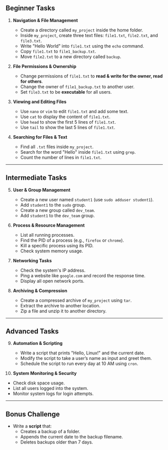 ## **Beginner Tasks**
1. **Navigation & File Management**
   - Create a directory called `my_project` inside the home folder.
   - Inside `my_project`, create three text files: `file1.txt`, `file2.txt`, and `file3.txt`.
   - Write "Hello World" into `file1.txt` using the `echo` command.
   - Copy `file1.txt` to `file1_backup.txt`.
   - Move `file2.txt` to a new directory called `backup`.

2. **File Permissions & Ownership**
   - Change permissions of `file1.txt` to **read & write for the owner, read for others**.
   - Change the owner of `file1_backup.txt` to another user.
   - Set `file3.txt` to be **executable** for all users.

3. **Viewing and Editing Files**
   - Use `nano` or `vim` to edit `file1.txt` and add some text.
   - Use `cat` to display the content of `file1.txt`.
   - Use `head` to show the first 5 lines of `file1.txt`.
   - Use `tail` to show the last 5 lines of `file1.txt`.

4. **Searching for Files & Text**
   - Find all `.txt` files inside `my_project`.
   - Search for the word "Hello" inside `file1.txt` using `grep`.
   - Count the number of lines in `file1.txt`.

---

## **Intermediate Tasks**
5. **User & Group Management**  
   - Create a new user named `student1` (use `sudo adduser student1`).  
   - Add `student1` to the `sudo` group.  
   - Create a new group called `dev_team`.  
   - Add `student1` to the `dev_team` group.  

6. **Process & Resource Management**  
   - List all running processes.  
   - Find the PID of a process (e.g., `firefox` or `chrome`).  
   - Kill a specific process using its PID.  
   - Check system memory usage.  

7. **Networking Tasks**  
   - Check the system's IP address.  
   - Ping a website like `google.com` and record the response time.  
   - Display all open network ports.  

8. **Archiving & Compression**  
   - Create a compressed archive of `my_project` using `tar`.  
   - Extract the archive to another location.  
   - Zip a file and unzip it to another directory.  

---

## **Advanced Tasks**
9. **Automation & Scripting**  
   - Write a script that prints "Hello, Linux!" and the current date.  
   - Modify the script to take a user’s name as input and greet them.  
   - Schedule the script to run every day at 10 AM using `cron`.  

10. **System Monitoring & Security**  
   - Check disk space usage.  
   - List all users logged into the system.  
   - Monitor system logs for login attempts.  

---

## **Bonus Challenge**
- Write a **script** that:
  - Creates a backup of a folder.
  - Appends the current date to the backup filename.
  - Deletes backups older than 7 days.
